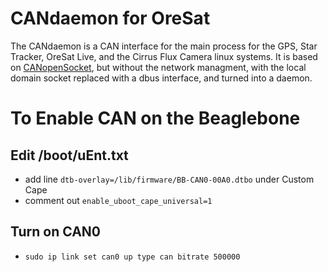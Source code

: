 # CANdaemon for OreSat

The CANdaemon is a CAN interface for the main process for the GPS, Star Tracker, OreSat Live, and the Cirrus Flux Camera linux systems. It is based on [CANopenSocket](https://github.com/CANopenNode/CANopenSocket), but without the network managment, with the local domain socket replaced with a dbus interface, and turned into a daemon.

# To Enable CAN on the Beaglebone
## Edit /boot/uEnt.txt
- add line `dtb-overlay=/lib/firmware/BB-CAN0-00A0.dtbo` under Custom Cape
- comment out `enable_uboot_cape_universal=1`
## Turn on CAN0
- `sudo ip link set can0 up type can bitrate 500000`

